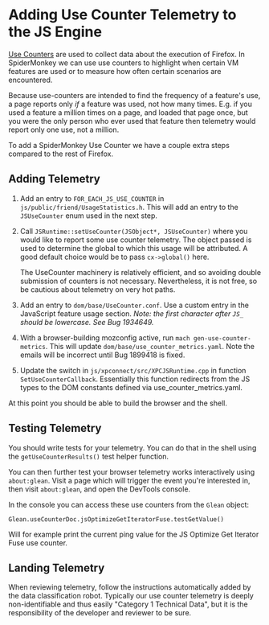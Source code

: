 Adding Use Counter Telemetry to the JS Engine
==============================================

[Use Counters](../dom/use-counters.rst) are used to collect data about the execution
of Firefox. In SpiderMonkey we can use use counters to highlight when certain VM
features are used or to measure how often certain scenarios are encountered.

Because use-counters are intended to find the frequency of a feature's use, a page
reports only _if_ a feature was used, not how many times. E.g. if you used a feature
a million times on a page, and loaded that page once, but you were the only person
who ever used that feature then telemetry would report only one use, not a million.

To add a SpiderMonkey Use Counter we have a couple extra steps compared to the
rest of Firefox.

## Adding Telemetry

1. Add an entry to `FOR_EACH_JS_USE_COUNTER` in `js/public/friend/UsageStatistics.h`.
   This will add an entry to the `JSUseCounter` enum used in the next step.

2. Call `JSRuntime::setUseCounter(JSObject*, JSUseCounter)` where you would like to
   report some use counter telemetry. The object passed is used to determine the
   global to which this usage will be attributed. A good default choice would be to
   pass `cx->global()` here.

   The UseCounter machinery is relatively efficient, and so avoiding double
   submission of counters is not necessary. Nevertheless, it is not free, so be
   cautious about telemetry on very hot paths.

3. Add an entry to `dom/base/UseCounter.conf`.  Use a custom entry in the
   JavaScript feature usage section. _Note: the first character after `JS_` should
   be lowercase. See Bug 1934649._

5. With a browser-building mozconfig active, run `mach gen-use-counter-metrics`. This
   will update `dom/base/use_counter_metrics.yaml`. Note the emails will be incorrect
   until Bug 1899418 is fixed.

6. Update the switch in `js/xpconnect/src/XPCJSRuntime.cpp` in function
   `SetUseCounterCallback`. Essentially this function redirects from the JS types to
   the DOM constants defined via use_counter_metrics.yaml.

At this point you should be able to build the browser and the shell.

## Testing Telemetry

You should write tests for your telemetry. You can do that in the shell using the
`getUseCounterResults()` test helper function.

You can then further test your browser telemetry works interactively using
`about:glean`. Visit a page which will trigger the event you're interested in,
then visit `about:glean`, and open the DevTools console.

In the console you can access these use counters from the `Glean` object:

```
Glean.useCounterDoc.jsOptimizeGetIteratorFuse.testGetValue()
```

Will for example print the current ping value for the JS Optimize Get Iterator Fuse
use counter.


## Landing Telemetry

When reviewing telemetry, follow the instructions automatically added by the data
classification robot. Typically our use counter telemetry is deeply non-identifiable
and thus easily "Category 1 Technical Data", but it is the responsibility of the
developer and reviewer to be sure.
